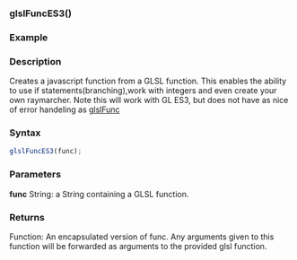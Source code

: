 ### glslFuncES3()

### Example
<!-- 
<iframe width="100%" height="450px" src="https://shaderpark.netlify.com/sculpture/-N01zT0sQ9alzTaxVDgG?example=true&embed=true" frameborder="0"></iframe>

---

::: details Example 2 Custom Color + Shape Extrusion (click to open)
<iframe width="100%" height="450px" src="https://shaderpark.netlify.com/sculpture/-N08hC7qDfxdQX9K91XY?embed=true&example=true" frameborder="0"></iframe>
:::

---

::: details Example 3 Custom Raymarcher
<iframe width="100%" height="450px" src="https://shaderpark.netlify.com/sculpture/-N08gr2FStcIFmTFOyKL?embed=true&example=true" frameborder="0"></iframe>
::: -->



### Description
Creates a javascript function from a GLSL function. This enables the ability to use if statements(branching),work with integers and even create your own raymarcher. Note this will work with GL ES3, but does not have as nice of error handeling as [glslFunc](/references-js/glsl/glslFunc.html)

### Syntax
```js
glslFuncES3(func);
```

### Parameters
**func** String: a String containing a GLSL function.

### Returns
Function: An encapsulated version of func. Any arguments given to this function will be forwarded as arguments to the provided glsl function.
